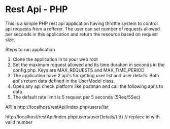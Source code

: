 # Rest Api - PHP

This is a simple PHP rest api application having throttle system to control api requests from a refferer. The user can set number of requests allowed per seconds in this application and return the resource based on request size.

Steps to run application
1. Clone the application in to your web root
2. Set the maximum request allowed and its time duration in seconds in the config.php. Keys are MAX_REQUESTS and MAX_TIME_PERIOD
3. The application have 2 api's for getting user list and user details. Both api's return data defined in the UserModel class.
4. Open any api check platform like postman and call the following api's to data.
5. The default rate limit is 5 request per 5 seconds (5Req/5Sec)

API's
http://localhost/restApi/index.php/users/list

http://localhost/restApi/index.php/users/userDetails/{id} // replace id with valid number
